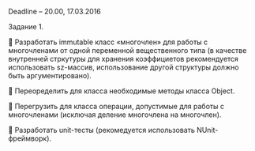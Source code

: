 Deadline – 20.00, 17.03.2016

Задание 1.

 Разработать immutable класс «многочлен» для работы с многочленами от одной переменной вещественного 
типа (в качестве внутренней стркутуры для хранения коэффициетов рекомендуется использовать sz-массив, 
использование другой структуры должно быть аргументировано). 

 Переоределить для класса необходимые методы класса Object.

 Перегрузить для класса операции, допустимые для работы с многочленами (исключая деление многочлена на многочлен).

 Разработать unit-тесты (рекомедуется использовать NUnit-фреймворк).

